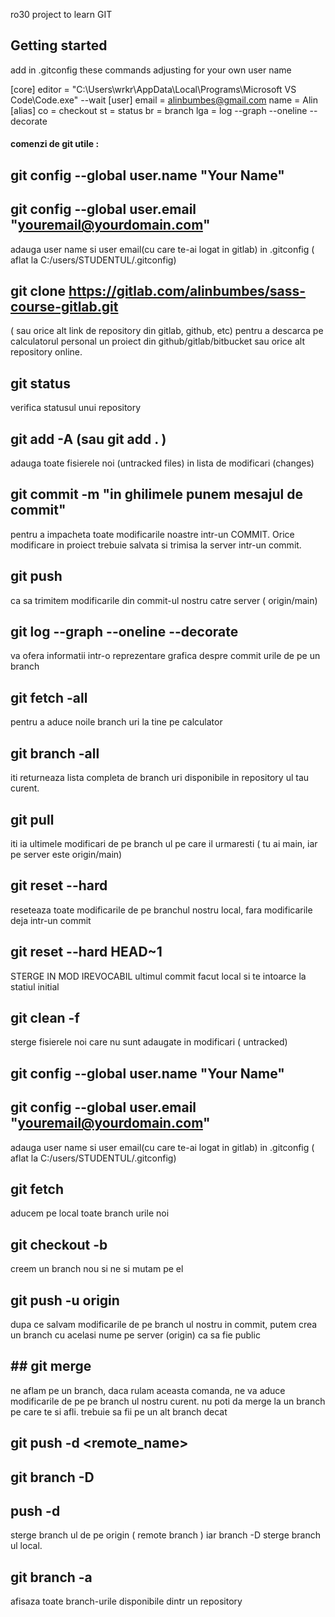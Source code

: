 ro30 project to learn GIT

## Getting started

add in .gitconfig these commands adjusting for your own user name 


[core]
	editor = \"C:\\Users\\wrkr\\AppData\\Local\\Programs\\Microsoft VS Code\\Code.exe\" --wait
[user]
	email = alinbumbes@gmail.com
	name = Alin
[alias]
    co = checkout
    st = status
    br = branch
    lga = log --graph --oneline --decorate



#### comenzi de git utile :

## git config --global user.name "Your Name"
## git config --global user.email "youremail@yourdomain.com"
adauga user name si user email(cu care te-ai logat in gitlab) in .gitconfig ( aflat la C:/users/STUDENTUL/.gitconfig)


## git clone https://gitlab.com/alinbumbes/sass-course-gitlab.git   
( sau orice alt link de repository din gitlab, github, etc)
pentru a descarca pe calculatorul personal un proiect din github/gitlab/bitbucket sau orice alt repository online. 

## git status
verifica statusul unui repository

## git add -A      (sau git add . )
adauga toate fisierele noi (untracked files) in lista de modificari (changes)

## git commit -m "in ghilimele punem mesajul de commit"
pentru a impacheta toate modificarile noastre intr-un COMMIT. Orice modificare in proiect trebuie salvata si trimisa la server intr-un commit.

## git push
ca sa trimitem modificarile din commit-ul nostru catre server ( origin/main)

## git log --graph --oneline --decorate
va ofera informatii intr-o reprezentare grafica despre commit urile de pe un branch

## git fetch -all
pentru a aduce noile branch uri la tine pe calculator

## git branch -all
iti returneaza lista completa de branch uri disponibile in repository ul tau curent.

## git pull
iti ia ultimele modificari de pe branch ul pe care il urmaresti  ( tu ai main, iar pe server este origin/main)

## git reset --hard
reseteaza toate modificarile de pe branchul nostru local, fara modificarile deja intr-un commit

## git reset --hard HEAD~1
STERGE IN MOD IREVOCABIL ultimul commit facut local si te intoarce la statiul initial 

## git clean -f
sterge fisierele noi care nu sunt adaugate in modificari ( untracked)

## git config --global user.name "Your Name"
## git config --global user.email "youremail@yourdomain.com"
adauga user name si user email(cu care te-ai logat in gitlab) in .gitconfig ( aflat la C:/users/STUDENTUL/.gitconfig)

## git fetch 
aducem pe local toate branch urile noi

## git checkout -b <nume-branch>  
creem un branch nou <nume-branch> si ne si mutam pe el  

## git push -u origin <nume-branch-cum-vrem-sa-fie-pe-server-origin> 
dupa ce salvam modificarile de pe branch ul nostru in commit, putem crea un branch cu acelasi nume pe server (origin) ca sa fie public

## ## git merge <nume-branch>
ne aflam pe un branch, daca rulam aceasta comanda, ne va aduce modificarile de pe <nume-branch> pe branch ul nostru curent. 
nu poti da merge la un branch pe care te si afli. trebuie sa fii pe un alt branch decat <nume-branch>

## git push -d <remote_name> <branchname>
## git branch -D <branchname>
## push -d 
sterge branch ul de pe origin ( remote branch ) iar branch -D sterge branch ul local.

## git branch -a
afisaza toate branch-urile disponibile dintr un repository

